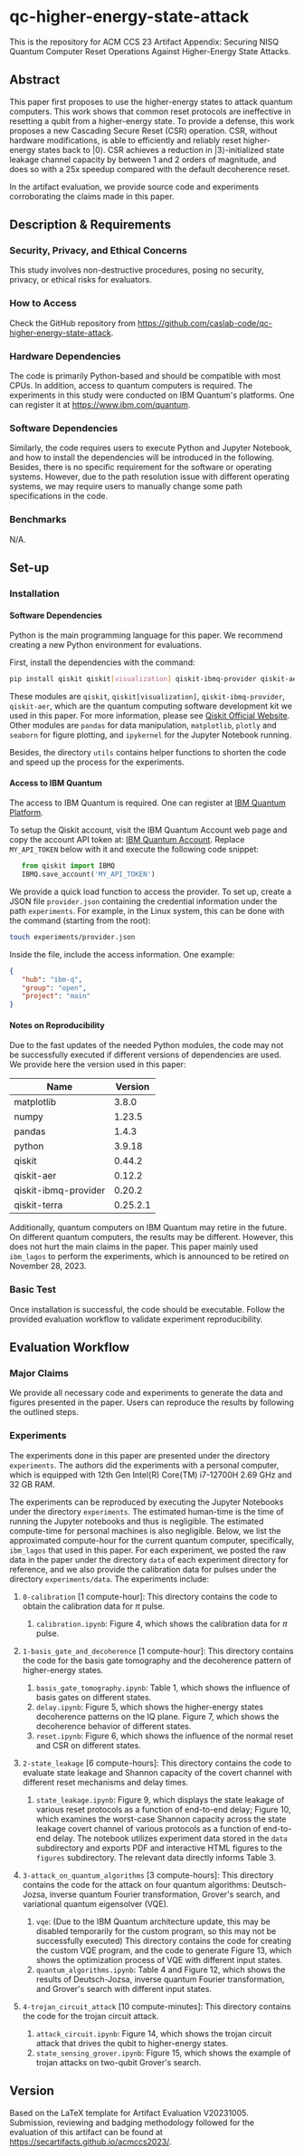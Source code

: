 # qc-higher-energy-state-attack

This is the repository for ACM CCS 23 Artifact Appendix: Securing NISQ Quantum Computer Reset Operations Against
Higher-Energy State Attacks.

## Abstract

This paper first proposes to use the higher-energy states to attack quantum computers. This work shows that common reset protocols are ineffective in resetting a qubit from a higher-energy
state. To provide a defense, this work proposes a new Cascading Secure Reset (CSR) operation. CSR, without hardware modifications, is able to efficiently and reliably reset higher-energy states back to
|0⟩. CSR achieves a reduction in |3⟩-initialized state leakage channel capacity by between 1 and 2 orders of magnitude, and does so with a 25x speedup compared with the default decoherence reset.

In the artifact evaluation, we provide source code and experiments corroborating the claims made in this paper.

## Description & Requirements

### Security, Privacy, and Ethical Concerns

This study involves non-destructive procedures, posing no security, privacy, or ethical risks for evaluators.

### How to Access

Check the GitHub repository from https://github.com/caslab-code/qc-higher-energy-state-attack.

### Hardware Dependencies

The code is primarily Python-based and should be compatible with most CPUs. In addition, access to quantum computers is required. The experiments in this study were conducted on IBM Quantum's platforms. One can register it at https://www.ibm.com/quantum.

### Software Dependencies

Similarly, the code requires users to execute Python and Jupyter Notebook, and how to install the dependencies will be introduced in the following. Besides, there is no specific requirement for the software or operating systems. However, due to the path resolution issue with different operating systems, we may require users to manually change some path specifications in the code.

### Benchmarks

N/A.


## Set-up

### Installation

#### Software Dependencies

Python is the main programming language for this paper. We recommend creating a new Python environment for evaluations.

First, install the dependencies with the command:

```bash
pip install qiskit qiskit[visualization] qiskit-ibmq-provider qiskit-aer pandas matplotlib plotly seaborn ipykernel
```
These modules are `qiskit`, `qiskit[visualization]`, `qiskit-ibmq-provider`, `qiskit-aer`, which are the quantum computing software development kit we used in this paper. For more information, please see [Qiskit Official Website](https://qiskit.org/). Other modules are `pandas` for data manipulation, `matplotlib`, `plotly` and `seaborn` for figure plotting, and `ipykernel` for the Jupyter Notebook running.

Besides, the directory `utils` contains helper functions to shorten the code and speed up the process for the experiments.


#### Access to IBM Quantum

The access to IBM Quantum is required. One can register at [IBM Quantum Platform](https://quantum-computing.ibm.com/).

To setup the Qiskit account, visit the IBM Quantum Account web page and copy the account API token at: [IBM Quantum Account](https://quantum-computing.ibm.com/account). Replace `MY_API_TOKEN` below with it and execute the following code snippet:
```python
   from qiskit import IBMQ
   IBMQ.save_account('MY_API_TOKEN')
```

We provide a quick load function to access the provider. To set up, create a JSON file `provider.json` containing the credential information under the path `experiments`. For example, in the Linux system, this can be done with the command (starting from the root):
```bash
touch experiments/provider.json
```

Inside the file, include the access information. One example:
```json
{
   "hub": "ibm-q", 
   "group": "open", 
   "project": "main"
}
```

#### Notes on Reproducibility

Due to the fast updates of the needed Python modules, the code may not be successfully executed if different versions of dependencies are used. We provide here the version used in this paper:


| Name      | Version |
| ----------- | ----------- |
|matplotlib   |             3.8.0|
|numpy        |             1.23.5|
|pandas | 1.4.3 |
|python        |            3.9.18|
|qiskit         |           0.44.2|
|qiskit-aer      |          0.12.2|
|qiskit-ibmq-provider  |    0.20.2|
|qiskit-terra          |    0.25.2.1|

Additionally, quantum computers on IBM Quantum may retire in the future. On different quantum computers, the results may be different. However, this does not hurt the main claims in the paper. This paper mainly used `ibm_lagos` to perform the experiments, which is announced to be retired on November 28, 2023.

### Basic Test

Once installation is successful, the code should be executable. Follow the provided evaluation workflow to validate experiment reproducibility.


## Evaluation Workflow

### Major Claims

We provide all necessary code and experiments to generate the data and figures presented in the paper. Users can reproduce the results by following the outlined steps.

### Experiments

The experiments done in this paper are presented under the directory `experiments`. The authors did the experiments with a personal computer, which is equipped with 12th Gen Intel(R) Core(TM) i7-12700H 2.69 GHz and 32 GB RAM.

The experiments can be reproduced by executing the Jupyter Notebooks under the directory `experiments`. The estimated human-time is the time of running the Jupyter notebooks and thus is negligible. The estimated compute-time for personal machines is also negligible. Below, we list the approximated compute-hour for the current quantum computer, specifically, `ibm_lagos` that used in this paper. For each experiment, we posted the raw data in the paper under the directory `data` of each experiment directory for reference, and we also provide the calibration data for pulses under the directory `experiments/data`. The experiments include:

1. `0-calibration` [1 compute-hour]:
   This directory contains the code to obtain the calibration data for $\pi$ pulse.
   1. `calibration.ipynb`: Figure 4, which shows the calibration data for $\pi$ pulse.

2. `1-basis_gate_and_decoherence` [1 compute-hour]: This directory contains the code for the basis gate tomography and the decoherence pattern of higher-energy states.
   1. `basis_gate_tomography.ipynb`: Table 1, which shows the influence of basis gates on different states.
   2. `delay.ipynb`: Figure 5, which shows the higher-energy states decoherence patterns on the IQ plane. Figure 7, which shows the decoherence behavior of different states.
   3. `reset.ipynb`: Figure 6, which shows the influence of the normal reset and CSR on different states.

3. `2-state_leakage` [6 compute-hours]: This directory contains the code to evaluate state leakage and Shannon capacity of the covert channel with different reset mechanisms and delay times.
    1. `state_leakage.ipynb`: Figure 9, which displays the state leakage of various reset protocols as a function of end-to-end delay; Figure 10, which examines the worst-case Shannon capacity across the state leakage covert channel of various protocols as a function of end-to-end delay. The notebook utilizes experiment data stored in the `data` subdirectory and exports PDF and interactive HTML figures to the `figures` subdirectory. The relevant data directly informs Table 3.

4. `3-attack_on_quantum_algorithms` [3 compute-hours]: This directory contains the code for the attack on four quantum algorithms: Deutsch-Jozsa, inverse quantum Fourier transformation, Grover's search, and variational quantum eigensolver (VQE).
   1. `vqe`: (Due to the IBM Quantum architecture update, this may be disabled temporarily for the custom program, so this may not be successfully executed) This directory contains the code for creating the custom VQE program, and the code to generate Figure 13, which shows the optimization process of VQE with different input states.
   2. `quantum_algorithms.ipynb`: Table 4 and Figure 12, which shows the results of Deutsch-Jozsa, inverse quantum Fourier transformation, and Grover's search with different input states.

5. `4-trojan_circuit_attack` [10 compute-minutes]: This directory contains the code for the trojan circuit attack.
   1. `attack_circuit.ipynb`: Figure 14, which shows the trojan circuit attack that drives the qubit to higher-energy states.
   2. `state_sensing_grover.ipynb`: Figure 15, which shows the example of trojan attacks on two-qubit Grover's search.


## Version

Based on the LaTeX template for Artifact Evaluation V20231005. Submission,
reviewing and badging methodology followed for the evaluation of this artifact
can be found at https://secartifacts.github.io/acmccs2023/.